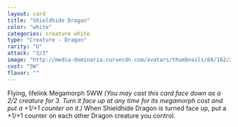 ```yaml
---
layout: card
title: "Shieldhide Dragon"
color: "white"
categories: creature white
type: "Creature - Dragon"
rarity: "U"
attack: "3/3"
image: "http://media-dominaria.cursecdn.com/avatars/thumbnails/68/162/200/283/635615125738805213.png"
cost: "5W"
flavor: ""
---
```


Flying, lifelink
Megamorph <span class="tip mana-icon mana-colorless-05" title="5 Colorless Mana">5</span><span class="tip mana-icon mana-white" title="1 White Mana">W</span><span class="tip mana-icon mana-white" title="1 White Mana">W</span> <em>(You may cast this card face down as a 2/2 creature for <span class="tip mana-icon mana-colorless-03" title="3 Colorless Mana">3</span>. Turn it face up at any time for its megamorph cost and put a +1/+1 counter on it.)</em>
When Shieldhide Dragon is turned face up, put a +1/+1 counter on each other Dragon creature you control.
